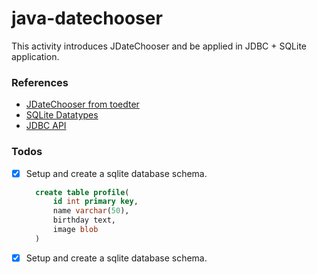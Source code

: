 # java-datechooser
This activity introduces JDateChooser and be applied in JDBC + SQLite application.

### References
* [JDateChooser from toedter](https://toedter.com/jcalendar/)
* [SQLite Datatypes](https://sqlite.org/datatype3.html)
* [JDBC API](https://docs.oracle.com/javase/8/docs/technotes/guides/jdbc/)

### Todos
- [X] Setup and create a sqlite database schema.
  ```sql
	create table profile(
		id int primary key,
		name varchar(50),
		birthday text,
		image blob
	)
  ```
- [X] Setup and create a sqlite database schema.